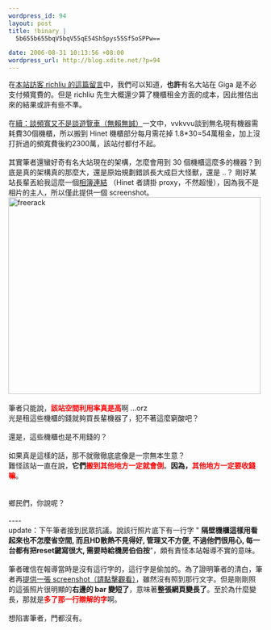 ```yaml
--- 
wordpress_id: 94
layout: post
title: !binary |
  5b655b655bqV5bqV55qE54Sh5pys55Sf5oSPPw==

date: 2006-08-31 10:13:56 +08:00
wordpress_url: http://blog.xdite.net/?p=94
---
```

在<a href="http://blog.xdite.net/?p=88#comment-140">本站訪客 richliu 的這篇留言</a>中，我們可以知道，<strong>也許</strong>有名大站在 Giga 是不必支付頻寬費的。但是 richliu 先生大概還少算了機櫃租金方面的成本，因此推估出來的結果或許有些不準。<br /><br />在<a title="Permanent Link: 續：談頻寬又不是談遊覽車（無賴無誠）" rel="bookmark" href="http://blog.xdite.net/?p=88">續：談頻寬又不是談遊覽車（無賴無誠）</a>一文中，vvkvvu談到無名現有機器需耗費30個機櫃，所以搬到 Hinet 機櫃部分每月需花掉 1.8*30=54萬租金，加上沒打折過的頻寬費後約2300萬，該站付都付不起。<br /><br />其實筆者還蠻好奇有名大站現在的架構，怎麼會用到 30 個機櫃這麼多的機器？到底是真的架構真的那麼大，還是原始規劃錯誤長大成巨大怪獸，還是 ..？ 剛好某站長輩丟給我這麼一個<a href="http://www.wretch.cc/album/album.php?id=wkwu&amp;book=26">相簿連結</a> （Hinet 者請掛 proxy，不然超慢），因為我不是相片的主人，所以僅此提供一個 screenshot。<br /><a title="Photo Sharing" href="http://www.flickr.com/photos/14765209@N00/229662892/"><img width="500" height="390" alt="freerack" src="http://static.flickr.com/63/229662892_ac50410d70.jpg" /></a><br /><br />筆者只能說，<font color="#ff0000"><strong>該站空間利用率真是高</strong></font>啊 ...orz<br />光是租這些機櫃的錢就夠買長輩機器了，犯不著這麼窮酸吧？<br /><br />還是，這些機櫃也是不用錢的？<br /><br />如果真是這樣的話，那不就徹徹底底像是一宗無本生意？<br />難怪該站一直在說，<strong>它們<font color="#ff0000">搬到其他地方一定就會倒</font></strong>。<strong>因為，<font color="#ff0000">其他地方一定要收錢嘛</font></strong>。<br /><br /><br />鄉民們，你說呢？<br /><br />----<br />update：下午筆者接到民眾抗議。說該行照片底下有一行字 <font class="normal-c"><span id="DisplayDesc">&quot;     <strong>隔壁機櫃這樣用看起來也不怎麼省空間, 而且HD散熱不見得好, 管理又不方便, 不過他們很用心, 每一台都有把reset鍵寫很大, 需要時給機房伯伯按</strong>&quot;，頗有責怪本站報導不實的意味。<br /><br />筆者確信在報導當時是沒有這行字的，這行字是偷加的。為了證明筆者的清白，筆者再<a href="http://www.flickr.com/photos/14765209@N00/229837268/">提供一張 screenshot（請點擊觀看）</a>，雖然沒有照到那行文字。但是剛剛照的這張照片很明顯的<strong>右邊的 bar 變短了</strong>，意味著<strong>整張網頁變長了</strong>。至於為什麼變長，那就是<font color="#ff0000"><strong>多了那一行辯解的字</strong></font>啊。<br /><br />想陷害筆者，門都沒有。  </span></font>
